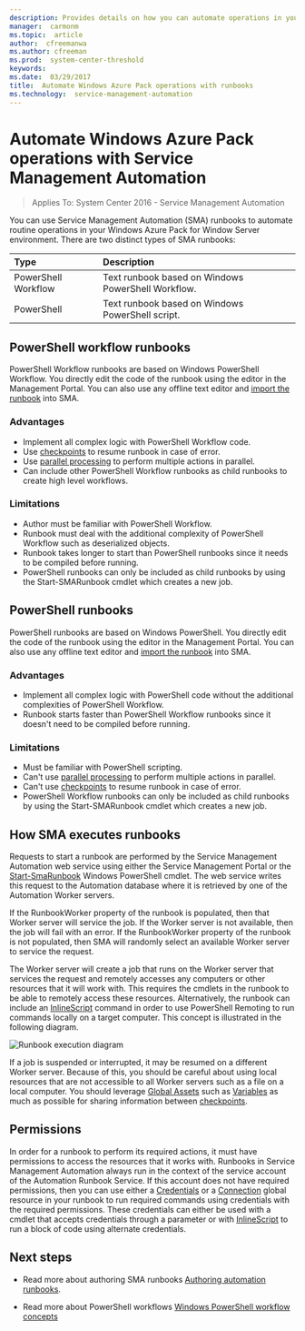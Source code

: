```yaml
---
description: Provides details on how you can automate operations in your Windows Azure Pack environment with Service Management Automation
manager:  carmonm
ms.topic:  article
author:  cfreemanwa
ms.author: cfreeman
ms.prod:  system-center-threshold
keywords:  
ms.date:  03/29/2017
title:  Automate Windows Azure Pack operations with runbooks
ms.technology:  service-management-automation
---
```


# Automate Windows Azure Pack operations with Service Management Automation

>Applies To: System Center 2016 - Service Management Automation

You can use Service Management Automation (SMA) runbooks to automate routine operations in your Windows Azure Pack for Window Server environment. There are two distinct types of SMA runbooks:

| Type |  Description |
|:---|:---|
| PowerShell Workflow | Text runbook based on Windows PowerShell Workflow. |
| PowerShell | Text runbook based on Windows PowerShell script. |

## PowerShell workflow runbooks

PowerShell Workflow runbooks are based on Windows PowerShell Workflow.  You directly edit the code of the runbook using the editor in the Management Portal.  You can also use any offline text editor and [import the runbook](../manage/Creating-or-Importing-a-Runbook.md) into SMA.

### Advantages

- Implement all complex logic with PowerShell Workflow code.
- Use [checkpoints](../overview-powershell-workflows.md#BK_Checkpoints) to resume runbook in case of error.
- Use [parallel processing](../overview-powershell-workflows.md#Parallel) to perform multiple actions in parallel.
- Can include other PowerShell Workflow runbooks as child runbooks to create high level workflows.


### Limitations

- Author must be familiar with PowerShell Workflow.
- Runbook must deal with the additional complexity of PowerShell Workflow such as deserialized objects.
- Runbook takes longer to start than PowerShell runbooks since it needs to be compiled before running.
- PowerShell runbooks can only be included as child runbooks by using the Start-SMARunbook cmdlet which creates a new job.


## PowerShell runbooks

PowerShell runbooks are based on Windows PowerShell.  You directly edit the code of the runbook using the editor in the Management Portal.  You can also use any offline text editor and [import the runbook](../manage/Creating-or-Importing-a-Runbook.md) into SMA.

### Advantages

- Implement all complex logic with PowerShell code without the additional complexities of PowerShell Workflow.
- Runbook starts faster than PowerShell Workflow runbooks since it doesn't need to be compiled before running.

### Limitations

- Must be familiar with PowerShell scripting.
- Can't use [parallel processing](../overview-powershell-workflows.md#Parallel) to perform multiple actions in parallel.
- Can't use [checkpoints](../overview-powershell-workflows.md#BK_Checkpoints)  to resume runbook in case of error.
- PowerShell Workflow runbooks can only be included as child runbooks by using the Start-SMARunbook cmdlet which creates a new job.

## How SMA executes runbooks

Requests to start a runbook are performed by the Service Management Automation web service using either the Service Management Portal or the [Start-SmaRunbook](http://aka.ms/runbookauthor/startsmarunbook) Windows PowerShell cmdlet. The web service writes this request to the Automation database where it is retrieved by one of the Automation Worker servers.

If the RunbookWorker property of the runbook is populated, then that Worker server will service the job.  If the Worker server is not available, then the job will fail with an error.  If the RunbookWorker property of the runbook is not populated, then SMA will randomly select an available Worker server to service the request.

The Worker server will create a job that runs on the Worker server that services the request and remotely accesses any computers or other resources that it will work with. This requires the cmdlets in the runbook to be able to remotely access these resources. Alternatively, the runbook can include an [InlineScript](../Manage/Windows-PowerShell-Workflow-Concepts.md#bkmk_InlineScript) command in order to use PowerShell Remoting to run commands locally on a target computer. This concept is illustrated in the following diagram.

![Runbook execution diagram](./media/runbook-automation/smaauth_runbookconcept.png)

If a job is suspended or interrupted, it may be resumed on a different Worker server. Because of this, you should be careful about using local resources that are not accessible to all Worker servers such as a file on a local computer. You should leverage [Global Assets](../manage-global-assets.md) such as [Variables](../Manage/Variables.md) as much as possible for sharing information between [checkpoints](../Manage/Windows-PowerShell-Workflow-Concepts.md#BK_Checkpoints).

## Permissions
In order for a runbook to perform its required actions, it must have permissions to access the resources that it works with. Runbooks in Service Management Automation always run in the context of the service account of the Automation Runbook Service. If this account does not have required permissions, then you can use either a [Credentials](../Manage/Credentials.md) or a [Connection](../Manage/Connections.md) global resource in your runbook to run required commands using credentials with the required permissions. These credentials can either be used with a cmdlet that accepts credentials through a parameter or with [InlineScript](../Manage/Windows-PowerShell-Workflow-Concepts.md#bkmk_InlineScript) to run a block of code using alternate credentials.

## Next steps
- Read more about authoring SMA runbooks [Authoring automation runbooks](../authoring-automation-runbooks.md).

- Read more about PowerShell workflows [Windows PowerShell workflow concepts](../manage/windows-powershell-workflow-concepts.md)